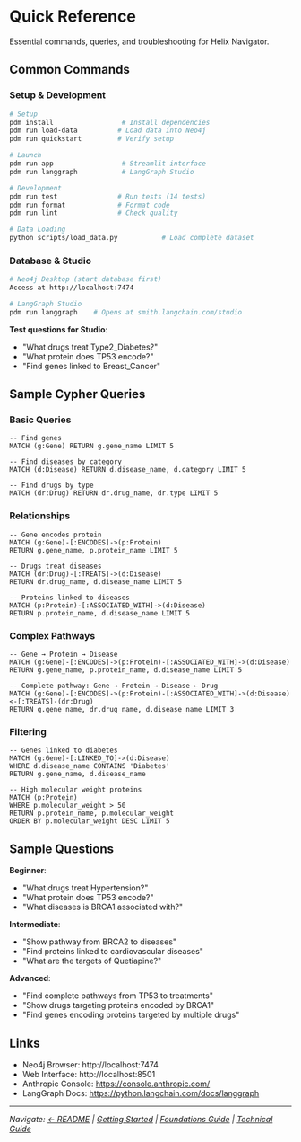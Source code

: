# Quick Reference

Essential commands, queries, and troubleshooting for Helix Navigator.

## Common Commands

### Setup & Development
```bash
# Setup
pdm install                 # Install dependencies
pdm run load-data          # Load data into Neo4j
pdm run quickstart         # Verify setup

# Launch
pdm run app                 # Streamlit interface
pdm run langgraph           # LangGraph Studio

# Development
pdm run test               # Run tests (14 tests)
pdm run format             # Format code
pdm run lint               # Check quality

# Data Loading
python scripts/load_data.py           # Load complete dataset
```

### Database & Studio
```bash
# Neo4j Desktop (start database first)
Access at http://localhost:7474

# LangGraph Studio
pdm run langgraph    # Opens at smith.langchain.com/studio
```

**Test questions for Studio**:
- "What drugs treat Type2_Diabetes?"
- "What protein does TP53 encode?"
- "Find genes linked to Breast_Cancer"

## Sample Cypher Queries

### Basic Queries
```cypher
-- Find genes
MATCH (g:Gene) RETURN g.gene_name LIMIT 5

-- Find diseases by category
MATCH (d:Disease) RETURN d.disease_name, d.category LIMIT 5

-- Find drugs by type
MATCH (dr:Drug) RETURN dr.drug_name, dr.type LIMIT 5
```

### Relationships
```cypher
-- Gene encodes protein
MATCH (g:Gene)-[:ENCODES]->(p:Protein)
RETURN g.gene_name, p.protein_name LIMIT 5

-- Drugs treat diseases
MATCH (dr:Drug)-[:TREATS]->(d:Disease)
RETURN dr.drug_name, d.disease_name LIMIT 5

-- Proteins linked to diseases
MATCH (p:Protein)-[:ASSOCIATED_WITH]->(d:Disease)
RETURN p.protein_name, d.disease_name LIMIT 5
```

### Complex Pathways
```cypher
-- Gene → Protein → Disease
MATCH (g:Gene)-[:ENCODES]->(p:Protein)-[:ASSOCIATED_WITH]->(d:Disease)
RETURN g.gene_name, p.protein_name, d.disease_name LIMIT 5

-- Complete pathway: Gene → Protein → Disease ← Drug
MATCH (g:Gene)-[:ENCODES]->(p:Protein)-[:ASSOCIATED_WITH]->(d:Disease)<-[:TREATS]-(dr:Drug)
RETURN g.gene_name, dr.drug_name, d.disease_name LIMIT 3
```

### Filtering
```cypher
-- Genes linked to diabetes
MATCH (g:Gene)-[:LINKED_TO]->(d:Disease)
WHERE d.disease_name CONTAINS 'Diabetes'
RETURN g.gene_name, d.disease_name

-- High molecular weight proteins
MATCH (p:Protein)
WHERE p.molecular_weight > 50
RETURN p.protein_name, p.molecular_weight
ORDER BY p.molecular_weight DESC LIMIT 5
```

## Sample Questions

**Beginner**:
- "What drugs treat Hypertension?"
- "What protein does TP53 encode?"
- "What diseases is BRCA1 associated with?"

**Intermediate**:
- "Show pathway from BRCA2 to diseases"
- "Find proteins linked to cardiovascular diseases"
- "What are the targets of Quetiapine?"

**Advanced**:
- "Find complete pathways from TP53 to treatments"
- "Show drugs targeting proteins encoded by BRCA1"
- "Find genes encoding proteins targeted by multiple drugs"


## Links

- Neo4j Browser: http://localhost:7474
- Web Interface: http://localhost:8501
- Anthropic Console: https://console.anthropic.com/
- LangGraph Docs: https://python.langchain.com/docs/langgraph

---

*Navigate: [← README](../README.md) | [Getting Started](getting-started.md) | [Foundations Guide](foundations-and-background.md) | [Technical Guide](technical-guide.md)*